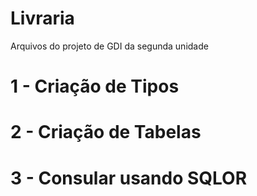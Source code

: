 # Livraria
Arquivos do projeto de GDI da segunda unidade


# 1 - Criação de Tipos
# 2 - Criação de Tabelas
# 3 - Consular usando SQLOR
